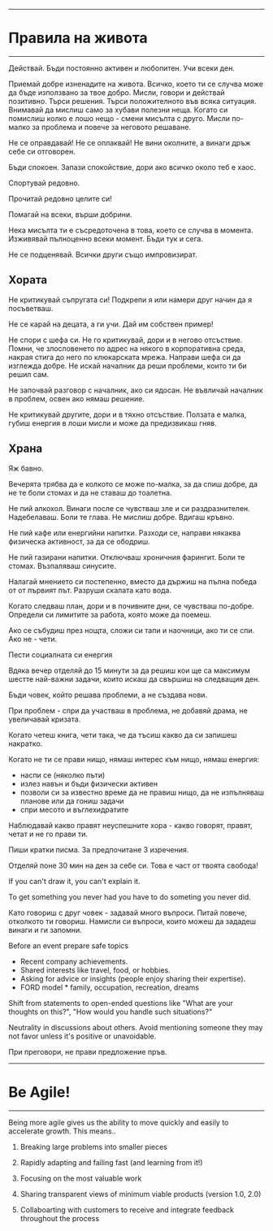 ----------------------------------------------------
# Правила на живота 
-----------------------------------------------------

Действай. Бъди постоянно активен и любопитен. Учи всеки ден.

Приемай добре изненадите на живота. Всичко, което ти се случва може да бъде използвано за твое добро. Мисли, говори и действай позитивно. Търси решения. Търси положителното във всяка ситуация. Внимавай да мислиш само за хубави полезни неща. Когато си помислиш колко е лошо нещо - смени мисълта с друго. Мисли по-малко за проблема и повече за неговото решаване.

Не се оправдавай! Не се оплаквай! Не вини околните, а винаги дръж себе си отговорен. 

Бъди спокоен. Запази спокойствие, дори ако всичко около теб е хаос. 

Спортувай редовно.

Прочитай редовно целите си!

Помагай на всеки, върши добрини. 

Нека мисълта ти е съсредоточена в това, което се случва в момента. Изживявай пълноценно всеки момент. Бъди тук и сега.

Не се подценявай. Всички други също импровизират.

## Хората

Не критикувай съпругата си! Подкрепи я или намери друг начин да я посъветваш.

Не се карай на децата, а ги учи. Дай им собствен пример!

Не спори с шефа си. Не го критикувай, дори и в негово отсъствие. Помни, че злословенето по адрес на някого в корпоративна среда, накрая стига до него по клюкарската мрежа. Направи шефа си да изглежда добре. Не искай началник да реши проблеми, които ти би решил сам.

Не започвай разговор с началник, ако си ядосан. Не въвличай началник в проблем, освен ако нямаш решение. 

Не критикувай другите, дори и в тяхно отсъствие. Ползата е малка, губиш енергия в лоши мисли и може да предизвикаш гняв.

## Храна

Яж бавно.

Вечерята трябва да е колкото се може по-малка, за да спиш добре, да не те боли стомах и да не ставаш до тоалетна.

Не пий алкохол. Винаги после се чувстваш зле и си раздразнителен. Надебелаваш. Боли те глава. Не мислиш добре. Вдигаш кръвно.

Не пий кафе или енергийни напитки. Разходи се, направи някаква физическа активност, за да се ободриш.

Не пий газирани напитки. Отключваш хроничния фарингит. Боли те стомах. Възпаляваш синусите.

Налагай мнението си постепенно, вместо да държиш на пълна победа от от първият път. Разруши скалата като вода.

Когато следваш план, дори и в почивните дни, се чувстваш по-добре. Определи си лимитите за работа, която може да поемеш.


Ако се събудиш през нощта, сложи си тапи и наочници, ако ти се спи. Ако не - чети.

Пести социалната си енергия

Вдяка вечер отделяй до 15 минути за да решиш кои ще са максимум шестте най-важни задачи, които искаш да свършиш на следващия ден.

Бъди човек, който решава проблеми, а не създава нови. 

При проблем - спри да участваш в проблема, не добавяй драма, не увеличавай кризата.


Когато четеш книга, чети така, че да тъсиш какво да си запишеш накратко.

Когато не ти се прави нищо, нямаш интерес към нищо, нямаш енергия: 

* наспи се (няколко пъти) 
* излез навън и бъди физически активен 
* позволи си за известно време да не правиш нищо, да не изпълняваш планове или да гониш задачи 
* спри месото и въглехидратите

Наблюдавай какво правят неуспешните хора - какво говорят, правят, четат и не го прави ти.

Пиши кратки писма. За предпочитане 3 изречения.

Отделяй поне 30 мин на ден за себе си. Това е част от твоята свобода!



If you can't draw it, you can't explain it.

To get something you never had you have to do someting you never did.



Като говориш с друг човек - задавай много въпроси. Питай повече, отколкото ти говориш. Намисли си въпроси, които можеш да зададеш винаги и ги запомни.

Before an event prepare safe topics 

* Recent company achievements.
* Shared interests like travel, food, or hobbies.
* Asking for advice or insights (people enjoy sharing their expertise).
* FORD model * family, occupation, recreation, dreams

Shift from statements to open-ended questions like "What are your thoughts on this?", "How would you handle such situations?" 

Neutrality in discussions about others. Avoid mentioning someone they may not favor unless it's positive or unavoidable. 

При преговори, не прави пpедложение пръв.


----------------------------------------------------
# Be Agile! 
-----------------------------------------------------


Being more agile gives us the ability to move quickly and easily to accelerate growth. This means.. 

1. Breaking large problems into smaller pieces 

2. Rapidly adapting and failing fast (and learning from it!) 

3. Focusing on the most valuable work 

4. Sharing transparent views of minimum viable products (version 1.0, 
2.0) 

5. Collaboarting with customers to receive and integrate feedback 
throughout the process 